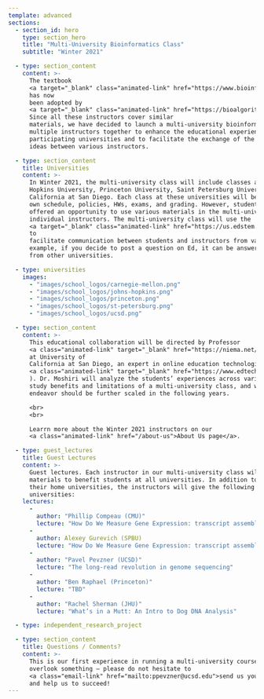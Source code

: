 ```yaml
---
template: advanced
sections:
  - section_id: hero
    type: section_hero
    title: "Multi-University Bioinformatics Class"
    subtitle: "Winter 2021"

  - type: section_content
    content: >-
      The textbook
      <a target="_blank" class="animated-link" href="https://www.bioinformaticsalgorithms.org/">Bioinformatics Algorithms: an Active Learning Approach</a>
      has now
      been adopted by
      <a target="_blank" class="animated-link" href="https://bioalgorithms.ucsd.edu/pubs_books.html">140+ instructors from 40+ countries</a>.
      Since all these instructors cover similar
      materials, we have decided to launch a multi-university bioinformatics class that will bring
      multiple instructors together to enhance the educational experience of students across all
      participating universities and to facilitate the exchange of the course materials and pedagogical
      ideas between various instructors.

  - type: section_content
    title: Universities
    content: >-
      In Winter 2021, the multi-university class will include classes at Carnegie Mellon University, Johns
      Hopkins University, Princeton University, Saint Petersburg University, and University of
      California at San Diego. Each class at these universities will be completely independent with its
      own schedule, policies, HWs, exams, and grading. However, students in each class will be
      offered an opportunity to use various materials in the multi-university class as specified by the
      individual instructors. The multi-university class will use the
      <a target="_blank" class="animated-link" href="https://us.edstem.org/">Ed Digital Learning platform</a>
      to
      facilitate communication between students and instructors from various universities. For
      example, if you decide to post a question on Ed, it can be answered by a student or a professor
      from other universities.

  - type: universities
    images:
      - "images/school_logos/carnegie-mellon.png"
      - "images/school_logos/johns-hopkins.png"
      - "images/school_logos/princeton.png"
      - "images/school_logos/st-petersburg.png"
      - "images/school_logos/ucsd.png"

  - type: section_content
    content: >-
      This educational collaboration will be directed by Professor
      <a class="animated-link" target="_blank" href="https://niema.net/">Niema Moshiri</a>.
      at University of
      California at San Diego, an expert in online education technologies (see his TEDx talk
      <a class="animated-link" target="_blank" href="https://www.edtech.events/the-era-of-online-learning-niema-moshiri-tedxucsd/">The Era of Online Learning</a>.
      ). Dr. Moshiri will analyze the students’ experiences across various universities,
      study benefits and limitations of a multi-university class, and will evaluate whether this
      endeavor should be further scaled in the following years.

      <br>
      <br>

      Learrn more about the Winter 2021 instructors on our
      <a class="animated-link" href="/about-us">About Us page</a>.

  - type: guest_lectures
    title: Guest Lectures
    content: >-
      Guest lectures. Each instructor in our multi-university class will share some educational
      materials to benefit students at all universities. In addition to teaching independent courses at
      their home universities, the instructors will give the following guest lectures for students at all
      universities:
    lectures:
      -
        author: "Phillip Compeau (CMU)"
        lecture: "How Do We Measure Gene Expression: transcript assembly and quantification"
      -
        author: Alexey Gurevich (SPBU)
        lecture: "How Do We Measure Gene Expression: transcript assembly and quantification"
      -
        author: "Pavel Pevzner (UCSD)"
        lecture: "The long-read revolution in genome sequencing"
      -
        author: "Ben Raphael (Princeton)"
        lecture: "TBD"
      -
        author: "Rachel Sherman (JHU)"
        lecture: "What’s in a Mutt: An Intro to Dog DNA Analysis"

  - type: independent_research_project

  - type: section_content
    title: Questions / Comments?
    content: >-
      This is our first experience in running a multi-university course and we anticipate that we may
      overlook something – please do not hesitate to
      <a class="email-link" href="mailto:ppevzner@ucsd.edu">send us your suggestions</a>
      and help us to succeed!
---
```


